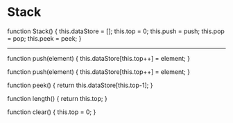 Stack
==========
function Stack() { 
  this.dataStore = []; 
  this.top = 0; 
  this.push = push; 
  this.pop = pop; 
  this.peek = peek;
}

-----------
function push(element) { 
  this.dataStore[this.top++] = element;
}

function push(element) { 
  this.dataStore[this.top++] = element;
}

function peek() {
  return this.dataStore[this.top-1];
}

function length() { 
  return this.top;
}

function clear() {
  this.top = 0;
}

